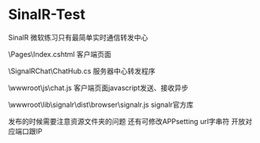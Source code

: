 # SinalR-Test
SinalR 微软练习只有最简单实时通信转发中心



\Pages\Index.cshtml 客户端页面

\SignalRChat\ChatHub.cs  服务器中心转发程序

\wwwroot\js\chat.js  客户端页面javascript发送、接收异步

\wwwroot\lib\signalr\dist\browser\signalr.js  signalr官方库





发布的时候需要注意资源文件夹的问题
还有可修改APPsetting url字串符 开放对应端口跟IP

